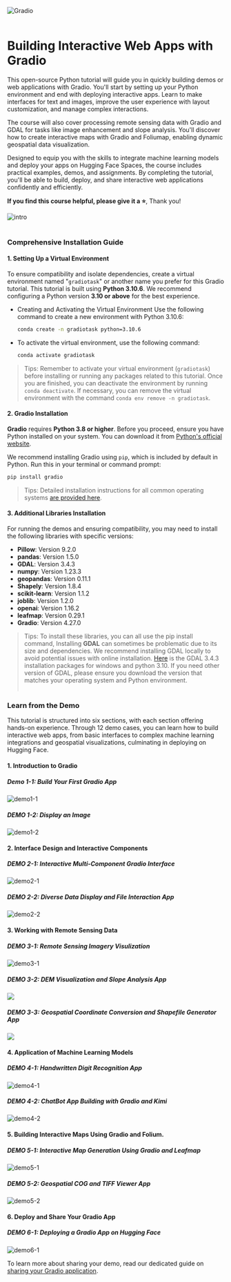 ![Gradio](https://dunazo.oss-cn-beijing.aliyuncs.com/blog/Gradio_main.png)
<br><br>


# Building Interactive Web Apps with Gradio

This open-source Python tutorial will guide you in quickly building demos or web applications with Gradio. You'll start by setting up your Python environment and end with deploying interactive apps. Learn to make interfaces for text and images, improve the user experience with layout customization, and manage complex interactions.

The course will also cover processing remote sensing data with Gradio and GDAL for tasks like image enhancement and slope analysis. You'll discover how to create interactive maps with Gradio and Foliumap, enabling dynamic geospatial data visualization.

Designed to equip you with the skills to integrate machine learning models and deploy your apps on Hugging Face Spaces, the course includes practical examples, demos, and assignments. By completing the tutorial, you'll be able to build, deploy, and share interactive web applications confidently and efficiently.

**If you find this course helpful, please give it a ⭐**, Thank you!


![intro](https://dunazo.oss-cn-beijing.aliyuncs.com/blog/intro.gif)
<br><br>

### Comprehensive Installation Guide
#### 1. Setting Up a Virtual Environment
To ensure compatibility and isolate dependencies, create a virtual environment named "`gradiotask`" or another name you prefer for this Gradio tutorial. This tutorial is built using **Python 3.10.6**. We recommend configuring a Python version **3.10 or above** for the best experience.

- Creating and Activating the Virtual Environment
 Use the following command to create a new environment with Python 3.10.6:
   ```bash
   conda create -n gradiotask python=3.10.6
   ```         
- To activate the virtual environment, use the following command:
    ```bash
    conda activate gradiotask
    ```
> Tips:
 > Remember to activate your virtual environment (`gradiotask`) before installing or running any packages related to this tutorial. Once you are finished, you can deactivate the environment by running `conda deactivate`. If necessary, you can remove the virtual environment with the command `conda env remove -n gradiotask`.

#### 2. Gradio Installation 
**Gradio** requires **Python 3.8 or higher**. Before you proceed, ensure you have Python installed on your system. You can download it from [Python's official website](https://www.python.org/downloads/).

We recommend installing Gradio using `pip`, which is included by default in Python. Run this in your terminal or command prompt:

```bash
pip install gradio
```
> Tips: 
 >Detailed installation instructions for all common operating systems <a href="https://www.gradio.app/main/guides/installing-gradio-in-a-virtual-environment">are provided here</a>. 

#### 3. Additional Libraries Installation

For running the demos and ensuring compatibility, you may need to install the following libraries with specific versions:

- **Pillow**: Version 9.2.0
- **pandas**: Version 1.5.0
- **GDAL**: Version 3.4.3
- **numpy**: Version 1.23.3
- **geopandas**: Version 0.11.1
- **Shapely**: Version 1.8.4
- **scikit-learn**: Version 1.1.2
- **joblib**: Version 1.2.0
- **openai**: Version 1.16.2
- **leafmap**: Version 0.29.1
- **Gradio**: Version 4.27.0

> Tips: To install these libraries, you can all use the pip install command, 
Installing **GDAL** can sometimes be problematic due to its size and dependencies. We recommend installing GDAL locally to avoid potential issues with online installation. [Here](https://wheelhouse.openquake.org/v3/windows/py310/GDAL-3.4.3-cp310-cp310-win_amd64.whl) is the GDAL 3.4.3 installation packages for windows and python 3.10. If you need other version of GDAL, please ensure you download the version that matches your operating system and Python environment. <br><br>


### Learn from the Demo

This tutorial is structured into six sections, with each section offering hands-on experience. Through 12 demo cases, you can learn how to build interactive web apps, from basic interfaces to complex machine learning integrations and geospatial visualizations, culminating in deploying on Hugging Face.

#### 1. Introduction to Gradio
##### Demo 1-1: Build Your First Gradio App

![demo1-1](https://dunazo.oss-cn-beijing.aliyuncs.com/blog/demo1-1.gif)

##### DEMO 1-2: Display an Image

![demo1-2](https://dunazo.oss-cn-beijing.aliyuncs.com/blog/demo1-2.gif)

#### 2. Interface Design and Interactive Components
##### DEMO 2-1: Interactive Multi-Component Gradio Interface

![demo2-1](https://dunazo.oss-cn-beijing.aliyuncs.com/blog/demo2-1.gif)

##### DEMO 2-2: Diverse Data Display and File Interaction App

![demo2-2](https://dunazo.oss-cn-beijing.aliyuncs.com/blog/demo2-2.gif)

#### 3. Working with Remote Sensing Data
##### DEMO 3-1: Remote Sensing Imagery Visulization

![demo3-1](https://dunazo.oss-cn-beijing.aliyuncs.com/blog/demo3-1.gif)

##### DEMO 3-2: DEM Visualization and Slope Analysis App

![](https://dunazo.oss-cn-beijing.aliyuncs.com/blog/demo3-2_new.gif)

##### DEMO 3-3: Geospatial Coordinate Conversion and Shapefile Generator App

![](https://dunazo.oss-cn-beijing.aliyuncs.com/blog/demo3-3_new.gif)

#### 4. Application of Machine Learning Models
##### DEMO 4-1: Handwritten Digit Recognition App

![demo4-1](https://dunazo.oss-cn-beijing.aliyuncs.com/blog/demo4-1.gif)

##### DEMO 4-2: ChatBot App Building with Gradio and Kimi

![demo4-2](https://dunazo.oss-cn-beijing.aliyuncs.com/blog/demo4-2.gif)

#### 5. Building Interactive Maps Using Gradio and Folium.
##### DEMO 5-1: Interactive Map Generation Using Gradio and Leafmap

![demo5-1](https://dunazo.oss-cn-beijing.aliyuncs.com/blog/demo5-1.gif)

##### DEMO 5-2: Geospatial COG and TIFF Viewer App

![demo5-2](https://dunazo.oss-cn-beijing.aliyuncs.com/blog/demo5-2.gif)

#### 6. Deploy and Share Your Gradio App
##### DEMO 6-1: Deploying a Gradio App on Hugging Face 

![demo6-1](https://dunazo.oss-cn-beijing.aliyuncs.com/blog/demo6-1.gif)

To learn more about sharing your demo, read our dedicated guide on [sharing your Gradio application](https://www.gradio.app/guides/sharing-your-app).<br><br>
